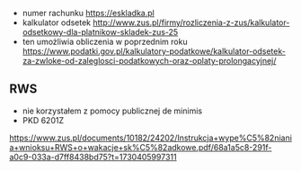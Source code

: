 - numer rachunku https://eskladka.pl
- kalkulator odsetek http://www.zus.pl/firmy/rozliczenia-z-zus/kalkulator-odsetkowy-dla-platnikow-skladek-zus-25
- ten umożliwia obliczenia w poprzednim roku https://www.podatki.gov.pl/kalkulatory-podatkowe/kalkulator-odsetek-za-zwloke-od-zaleglosci-podatkowych-oraz-oplaty-prolongacyjnej/

## RWS

- nie korzystałem z pomocy publicznej de minimis
- PKD 6201Z

https://www.zus.pl/documents/10182/24202/Instrukcja+wype%C5%82niania+wnioksu+RWS+o+wakacje+sk%C5%82adkowe.pdf/68a1a5c8-291f-a0c9-033a-d7ff8438bd75?t=1730405997311
